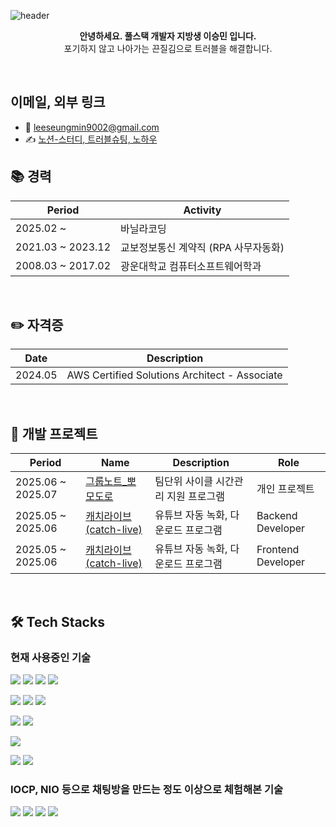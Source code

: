 ![header](https://capsule-render.vercel.app/api?type=waving&color=gradient&height=250&section=header&text=포기하지%20않는%20디버깅,%20상황에%20맞는%20설계&fontSize=40)

<p align="center"><b>안녕하세요. 풀스택 개발자 지방생 이승민 입니다.</b><br>포기하지 않고 나아가는 끈질김으로 트러블을 해결합니다.</p>

<br>

## 이메일, 외부 링크
- 💌 leeseungmin9002@gmail.com
- ✍ [노션-스터디, 트러블슈팅, 노하우](https://difficult-paperback-b5b.notion.site/Study-TroubleShooting-KnowHow-23d46bd35e8d80f39d13f292e07cdc5c)



## 📚 경력
|Period|Activity|
|--|--|
|2025.02 ~ |바닐라코딩
|2021.03 ~ 2023.12|교보정보통신 계약직 (RPA 사무자동화)|
|2008.03 ~ 2017.02|광운대학교 컴퓨터소프트웨어학과|

<br>

## ✏️ 자격증
|Date|Description|
|--|--|
|2024.05|AWS Certified Solutions Architect - Associate|

<br>

## 🎈 개발 프로젝트
|Period|Name|Description|Role|
|--|--|--|--|
|2025.06 ~ 2025.07|[그룹노트_뽀모도로](https://github.com/leesm0218/groupNote_pomodoro_server)|팀단위 사이클 시간관리 지원 프로그램|개인 프로젝트|
|2025.05 ~ 2025.06|[캐치라이브(catch-live)](https://github.com/leesm0218/catch-live-api)|유튜브 자동 녹화, 다운로드 프로그램|Backend Developer|
|2025.05 ~ 2025.06|[캐치라이브(catch-live)](https://github.com/leesm0218/catch-live-app)|유튜브 자동 녹화, 다운로드 프로그램|Frontend Developer|


<br>

## 🛠 Tech Stacks
### 현재 사용중인 기술
<p>
<img src="https://img.shields.io/badge/-HTML5-E34F26?style=for-the-badge&logo=HTML5&logoColor=black"/></a>
<img src="https://img.shields.io/badge/-CSS3-1572B6?style=for-the-badge&logo=CSS3&logoColor=black"/></a>
<img src="https://img.shields.io/badge/-JavaScript-F7DF1E?style=for-the-badge&logo=JavaScript&logoColor=white"/></a>
<img src="https://img.shields.io/badge/-TypeScript-3178C6?style=for-the-badge&logo=TypeScript&logoColor=white"/></a>

<img src="https://img.shields.io/badge/-React-61DAFB?style=for-the-badge&logo=React&logoColor=black"/></a>
<img src="https://img.shields.io/badge/-Redux-764ABC?style=for-the-badge&logo=Redux&logoColor=white"/></a>
<img src="https://img.shields.io/badge/-React Native-61DAFB?style=for-the-badge&logo=React&logoColor=white"/></a>

<img src="https://img.shields.io/badge/node.js-339933?style=for-the-badge&logo=Node.js&logoColor=black"/></a>
<img src="https://img.shields.io/badge/-Next.js-000000?style=for-the-badge&logo=Next.js&logoColor=white"/></a>

<img src="https://img.shields.io/badge/Tailwind_CSS-grey?style=for-the-badge&logo=tailwind-css&logoColor=black"/></a>

<img src="https://img.shields.io/badge/-MySQL-4479A1?style=for-the-badge&logo=MySQL&logoColor=black"/></a>
<img src="https://img.shields.io/badge/-MongoDB-13aa52?style=for-the-badge&logo=mongodb&logoColor=black"/></a>
</p>


### IOCP, NIO 등으로 채팅방을 만드는 정도 이상으로 체험해본 기술
<img src="https://img.shields.io/badge/-Java-007396?style=for-the-badge&logo=Java&logoColor=black"/></a>
<img src="https://img.shields.io/badge/-c-A8B9CC?style=for-the-badge&logo=c&logoColor=black"/></a>
<img src="https://img.shields.io/badge/-c++-00599C?style=for-the-badge&logo=c%2B%2B&logoColor=black"/></a>
<img src="https://img.shields.io/badge/-Python-3776AB?style=for-the-badge&logo=Python&logoColor=black"/></a>





